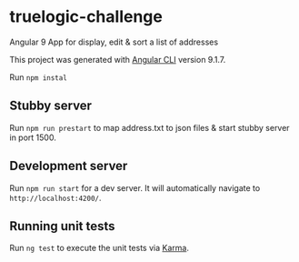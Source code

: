 # truelogic-challenge

Angular 9 App for display, edit & sort a list of addresses

This project was generated with [Angular CLI](https://github.com/angular/angular-cli) version 9.1.7.

Run `npm instal`

## Stubby server

Run `npm run prestart` to map address.txt to json files & start stubby server in port 1500.

## Development server

Run `npm run start` for a dev server. It will automatically navigate to `http://localhost:4200/`.

## Running unit tests

Run `ng test` to execute the unit tests via [Karma](https://karma-runner.github.io).

